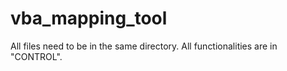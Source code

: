 # vba_mapping_tool

All files need to be in the same directory.
All functionalities are in "CONTROL".
